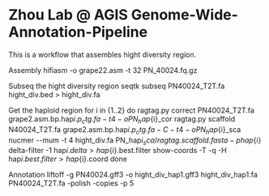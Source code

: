 # Zhou Lab @ AGIS Genome-Wide-Annotation-Pipeline
This is a workflow that assembles hight diversity region.

Assembly 
  hifiasm -o grape22.asm -t 32 PN_40024.fq.gz

Subseq the hight diversity region
  seqtk subseq PN40024_T2T.fa hight_div.bed > hight_div.fa

Get the haploid region
  for i in {1..2}
  do
      ragtag.py correct PN40024_T2T.fa grape2.asm.bp.hap${i}.p_ctg.fa -t 4 -o PN_hap${i}_cor
      ragtag.py scaffold N40024_T2T.fa grape2.asm.bp.hap${i}.p_ctg.fa -C -t 4 -o PN_hap${i}_sca
      nucmer --mum -t 4 hight_div.fa PN_hap${i}_sca/ragtag.scaffold.fasta -p hap${i}
      delta-filter -1 hap${i}.delta > hap${i}.best.filter
      show-coords -T -q -H hap${i}.best.filter > hap${i}.coord
  done

Annotation
  liftoff -g PN40024.gff3 -o hight_div_hap1.gff3 hight_div_hap1.fa PN40024_T2T.fa -polish -copies -p 5
